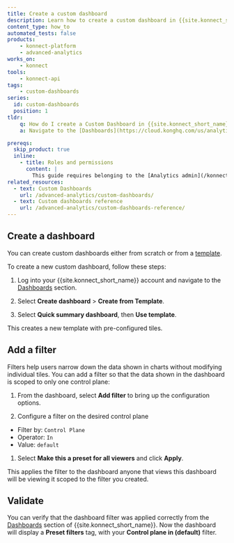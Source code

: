 ```yaml
---
title: Create a custom dashboard
description: Learn how to create a custom dashboard in {{site.konnect_short_name}} Analytics
content_type: how_to
automated_tests: false
products:
    - konnect-platform
    - advanced-analytics
works_on:
    - konnect
tools:
    - konnect-api
tags:
    - custom-dashboards
series:
  id: custom-dashboards
  position: 1
tldr:
    q: How do I create a Custom Dashboard in {{site.konnect_short_name}}
    a: Navigate to the [Dashboards](https://cloud.konghq.com/us/analytics/dashboards), select **Create from Template** and apply filters.

prereqs:
  skip_product: true
  inline: 
    - title: Roles and permissions
      content: |
        This guide requires belonging to the [Analytics admin](/konnect-platform/teams-and-roles/) team. 
related_resources:
  - text: Custom Dashboards
    url: /advanced-analytics/custom-dashboards/
  - text: Custom dashboards reference
    url: /advanced-analytics/custom-dashboards-reference/
---
```


## Create a dashboard

You can create custom dashboards either from scratch or from a [template](/advanced-analytics/custom-dashboards-reference/#templates). 

To create a new custom dashboard, follow these steps: 

1. Log into your {{site.konnect_short_name}} account and navigate to the [Dashboards](https://cloud.konghq.com/us/analytics/dashboards) section.

1. Select **Create dashboard** > **Create from Template**.

1. Select **Quick summary dashboard**, then **Use template**.


This creates a new template with pre-configured tiles.

## Add a filter

Filters help users narrow down the data shown in charts without modifying individual tiles. You can add a filter so that the data shown in the dashboard is scoped to only one control plane: 

1. From the dashboard, select **Add filter** to bring up the configuration options.

1. Configure a filter on the desired control plane
  * Filter by: `Control Plane`
  * Operator: `In`
  * Value: `default` 
1. Select **Make this a preset for all viewers** and click **Apply**. 

This applies the filter to the dashboard anyone that views this dashboard will be viewing it scoped to the filter you created.


## Validate

You can verify that the dashboard filter was applied correctly from the [Dashboards](https://cloud.konghq.com/us/analytics/dashboards) section of {{site.konnect_short_name}}. Now the dashboard will display a **Preset filters** tag, with your **Control plane in (default)** filter.

